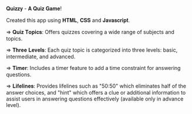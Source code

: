 𝐐𝐮𝐢𝐳𝐳𝐲 - 𝐀 𝐐𝐮𝐢𝐳 𝐆𝐚𝐦𝐞!

Created this app using 𝐇𝐓𝐌𝐋, 𝐂𝐒𝐒 and 𝐉𝐚𝐯𝐚𝐬𝐜𝐫𝐢𝐩𝐭.

=> 𝐐𝐮𝐢𝐳 𝐓𝐨𝐩𝐢𝐜𝐬: Offers quizzes covering a wide range of subjects and topics.

=> 𝐓𝐡𝐫𝐞𝐞 𝐋𝐞𝐯𝐞𝐥𝐬: Each quiz topic is categorized into three levels: basic, intermediate, and advanced.

=> 𝐓𝐢𝐦𝐞𝐫: Includes a timer feature to add a time constraint for answering questions.

=> 𝐋𝐢𝐟𝐞𝐥𝐢𝐧𝐞𝐬: Provides lifelines such as "50:50" which eliminates half of the answer choices, and "hint" which offers a clue or additional information to assist users in answering questions effectively (available only in advance level).